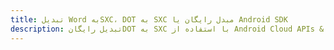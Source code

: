 ---title: تبدیل Word بهSXC، DOT به SXC مبدل رایگان یا Android SDKdescription: تبدیل رایگانDOT به SXC با استفاده از Android Cloud APIs & SDK. همچنین اسناد Microsoft Word و OpenOffice را در Cloud ایجاد، ویرایش و رندر کنید.---
